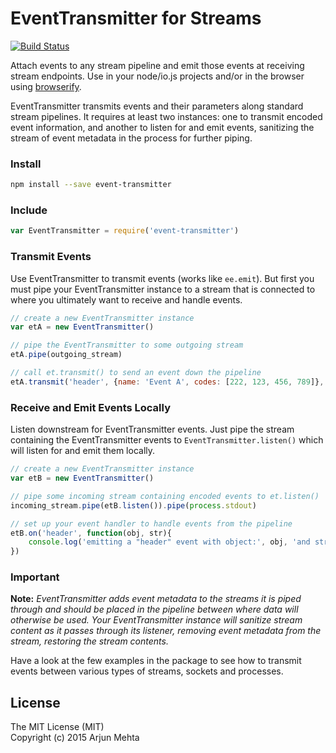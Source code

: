 # EventTransmitter for Streams

[![Build Status](https://travis-ci.org/arjunmehta/event-transmitter.svg)](https://travis-ci.org/arjunmehta/event-transmitter)

Attach events to any stream pipeline and emit those events at receiving stream endpoints. Use in your node/io.js projects and/or in the browser using [browserify](http://browserify.org).

EventTransmitter transmits events and their parameters along standard stream pipelines. It requires at least two instances: one to transmit encoded event information, and another to listen for and emit events, sanitizing the stream of event metadata in the process for further piping.

### Install
```bash
npm install --save event-transmitter
```

### Include
```javascript
var EventTransmitter = require('event-transmitter')
```


### Transmit Events
Use EventTransmitter to transmit events (works like `ee.emit`). But first you must pipe your EventTransmitter instance to a stream that is connected to where you ultimately want to receive and handle events.

```javascript
// create a new EventTransmitter instance
var etA = new EventTransmitter()

// pipe the EventTransmitter to some outgoing stream
etA.pipe(outgoing_stream)

// call et.transmit() to send an event down the pipeline
etA.transmit('header', {name: 'Event A', codes: [222, 123, 456, 789]}, 'A String')
```

### Receive and Emit Events Locally
Listen downstream for EventTransmitter events. Just pipe the stream containing the EventTransmitter events to `EventTransmitter.listen()` which will listen for and emit them locally.

```javascript
// create a new EventTransmitter instance
var etB = new EventTransmitter()

// pipe some incoming stream containing encoded events to et.listen()
incoming_stream.pipe(etB.listen()).pipe(process.stdout)

// set up your event handler to handle events from the pipeline
etB.on('header', function(obj, str){
    console.log('emitting a "header" event with object:', obj, 'and string:', str)
})
```

### Important
**Note:** *EventTransmitter adds event metadata to the streams it is piped through and should be placed in the pipeline between where data will otherwise be used. Your EventTransmitter instance will sanitize stream content as it passes through its listener, removing event metadata from the stream, restoring the stream contents.*

Have a look at the few examples in the package to see how to transmit events between various types of streams, sockets and processes.

## License

The MIT License (MIT)<br/>
Copyright (c) 2015 Arjun Mehta
